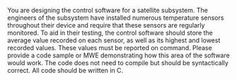  You are designing the control software for a satellite subsystem. The engineers of the subsystem have installed
 numerous temperature sensors throughout their device and require that these sensors are regularly monitored.
 To aid in their testing, the control software should store the average value recorded on each sensor, as well as
 its highest and lowest recorded values. These values must be reported on command. Please provide a code
 sample or MWE demonstrating how this area of the software would work. The code does not need to compile
 but should be syntactically correct. All code should be written in C.

